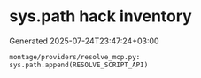 # sys.path hack inventory
Generated 2025-07-24T23:47:24+03:00

```
montage/providers/resolve_mcp.py:        sys.path.append(RESOLVE_SCRIPT_API)

```
